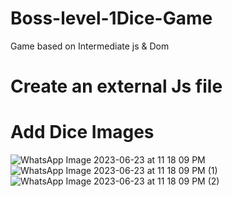 # Boss-level-1Dice-Game
Game based on Intermediate js &amp; Dom
# Create an external Js file
# Add Dice Images
![WhatsApp Image 2023-06-23 at 11 18 09 PM](https://github.com/krunalbhongade/Boss-level-1Dice-Game/assets/126875304/aab811c6-1836-430f-a0fa-af8d861a3ce1)
![WhatsApp Image 2023-06-23 at 11 18 09 PM (1)](https://github.com/krunalbhongade/Boss-level-1Dice-Game/assets/126875304/ef365b29-5611-4348-a7f4-2e2e0a503ad2)
![WhatsApp Image 2023-06-23 at 11 18 09 PM (2)](https://github.com/krunalbhongade/Boss-level-1Dice-Game/assets/126875304/f8a183c7-a83d-4487-b47d-c4b075917551)
